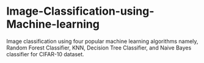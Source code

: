 # Image-Classification-using-Machine-learning
Image classification using four popular machine learning algorithms namely, Random Forest Classifier, KNN, Decision Tree Classifier, and Naive Bayes classifier for CIFAR-10 dataset.
